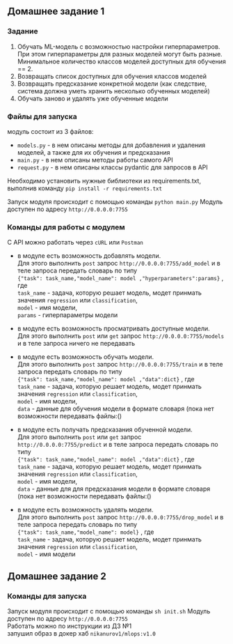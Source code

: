 ## Домашнее задание 1
### Задание 
1. Обучать ML-модель с возможностью настройки гиперпараметров. При этом гиперпараметры для разных моделей могут быть разные. Минимальное количество классов моделей доступных для обучения == 2.  
2. Возвращать список доступных для обучения классов моделей  
3. Возвращать предсказание конкретной модели (как следствие, система должна уметь хранить несколько обученных моделей)  
4. Обучать заново и удалять уже обученные модели  

### Файлы для запуска
модуль состоит из 3 файлов:
* `models.py` - в нем описаны методы для добавления и удаления моделей, а также для их обучения и предсказания
* `main.py` - в нем описаны методы работы самого API
* `request.py` - в нем описаны классы pydantic для запросов в API

Необходимо установить нужные библиотеки из requirements.txt, выполнив команду `pip install -r requirements.txt`

Запуск модуля происходит с помощью команды `python main.py` 
Модуль доступен по адресу `http://0.0.0.0:7755`

### Команды для работы с модулем
С API можно работать через `cURL` или `Postman`

* в модуле есть возможность добавлять модели.  
Для этого выполнить `post` запрос `http://0.0.0.0:7755/add_model` и в теле запроса передать словарь по типу  
`{"task": task_name,"model_name": model ,"hyperparameters":params}` , где  
`task_name` - задача, которую решает модель, модет принмать значения `regression` или `classification`,  
`model` - имя модели,  
`params` - гиперпараметры модели  

* в модуле есть возможность просматривать доступные модели.  
Для этого выполнить `post` или `get` запрос `http://0.0.0.0:7755/models` и в теле запроса ничего не передавать

* в модуле есть возможность обучать модели.  
Для этого выполнить `post` запрос `http://0.0.0.0:7755/train` и в теле запроса передать словарь по типу  
`{"task": task_name,"model_name": model ,"data":dict}` , где  
`task_name` - задача, которую решает модель, модет принмать значения `regression` или `classification`,  
`model` - имя модели,  
`data` - данные для обучения модели в формате словаря (пока нет возможности передавать файлы:()  

* в модуле есть получать предсказания обученной модели.  
Для этого выполнить `post` или `get` запрос `http://0.0.0.0:7755/predict` и в теле запроса передать словарь по типу  
`{"task": task_name,"model_name": model ,"data":dict}` , где  
`task_name` - задача, которую решает модель, модет принмать значения `regression` или `classification`,  
`model` - имя модели,  
`data` - данные для для предсказания модели в формате словаря (пока нет возможности передавать файлы:()  

* в модуле есть возможность удалять модели.  
Для этого выполнить `post` запрос `http://0.0.0.0:7755/drop_model` и в теле запроса передать словарь по типу  
`{"task": task_name,"model_name": model}` , где  
`task_name` - задача, которую решает модель, модет принмать значения `regression` или `classification`,  
`model` - имя модели  


## Домашнее задание 2
### Команды для запуска

Запуск модуля происходит с помощью команды `sh init.sh` 
Модуль доступен по адресу `http://0.0.0.0:7755`  
Работать можно по инструкции из ДЗ №1  
запушил образ в докер хаб `nikanurov1/mlops:v1.0`
